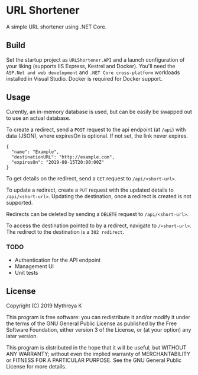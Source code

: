 # URL Shortener

A simple URL shortener using .NET Core.  

## Build 

Set the startup project as `URLShortener.API` and a launch configuration 
of your liking (supports IIS Express, Kestrel and Docker). You'll need the
`ASP.Net and web development` and `.NET Core cross-platform` workloads 
installed in Visual Studio. Docker is required for Docker support. 

## Usage

Curently, an in-memory database is used, but can be easily be swapped out 
to use an actual database. 

To create a redirect, send a `POST` request to the api endpoint (at `/api`)
with data (JSON), where expiresOn is optional. If not set, the link
never expires. 

```
{
  "name": "Example",
  "destinationURL": "http://example.com",
  "expiresOn": "2019-08-15T20:00:00Z"
}
```

To get details on the redirect, send a `GET` request to `/api/<short-url>`.

To update a redirect, create a `PUT` request with the updated details to 
`/api/<short-url>`. Updating the destination, once a redirect is created 
is not supported. 

Redirects can be deleted by sending a `DELETE` request to `/api/<short-url>`. 

To access the destination pointed to by a redirect, navigate to `/<short-url>`. 
The redirect to the destination is a `302 redirect`. 

### TODO
* Authentication for the API endpoint
* Management UI
* Unit tests


## License 
Copyright (C) 2019  Mythreya K

This program is free software: you can redistribute it and/or modify
it under the terms of the GNU General Public License as published by
the Free Software Foundation, either version 3 of the License, or
(at your option) any later version.

This program is distributed in the hope that it will be useful,
but WITHOUT ANY WARRANTY; without even the implied warranty of
MERCHANTABILITY or FITNESS FOR A PARTICULAR PURPOSE.  See the
GNU General Public License for more details.
